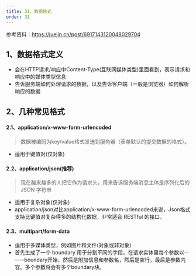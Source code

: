 ```yaml
---
title: 31、数据格式
order: 31
---
```


参考资料：https://juejin.cn/post/6917143120048029704

## 1、数据格式定义
+ 会在HTTP请求/响应中Content-Type(互联网媒体类型)里面看到，表示请求和响应中的媒体类型信息
+ 告诉服务端如何处理请求的数据，以及告诉客户端（一般是浏览器）如何解析响应的数据

## 2、几种常见格式
#### 2.1、application/x-www-form-urlencoded
> 数据被编码为key/value格式发送到服务器（表单默认的提交数据的格式）。
+ 适用于键值对(仅对象)
#### 2.2、application/json(推荐)
> 现在越来越多的人把它作为请求头，用来告诉服务端消息主体是序列化后的 JSON 字符串  
+ 适用于复杂对象(仅对象)
+ application/json对比application/x-www-form-urlencoded来说，Json格式支持比键值对复杂得多的结构化数据，非常适合 RESTful 的接口。
#### 2.3、multipart/form-data
+ 适用于多媒体类型，例如图片和文件(对象或非对象)
+ 首先生成了一个 boundary 用于分割不同的字段，在请求实体里每个参数以------boundary开始，然后是附加信息和参数名，然后是空行，最后是参数内容。多个参数将会有多个boundary块。
 
```jsx
 
```
